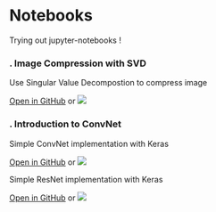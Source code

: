 # Notebooks

Trying out jupyter-notebooks ! 

### . Image Compression with SVD
Use Singular Value Decompostion to compress image

<a href ="https://github.com/vincentbonnetcg/Numerical-Bric-a-Brac/blob/master/notebooks/image_compression_with_svd.ipynb">Open in GitHub</a> or
<a href="https://colab.research.google.com/github/vincentbonnetcg/Numerical-Bric-a-Brac/blob/master/notebooks/image_compression_with_svd.ipynb"><img src="https://colab.research.google.com/assets/colab-badge.svg"></a>

### . Introduction to ConvNet
Simple ConvNet implementation with Keras

<a href ="https://github.com/vincentbonnetcg/Numerical-Bric-a-Brac/blob/master/notebooks/image_classification_intro.ipynb">Open in GitHub</a> or
<a href="https://colab.research.google.com/github/vincentbonnetcg/Numerical-Bric-a-Brac/blob/master/notebooks/image_classification_intro.ipynb"><img src="https://colab.research.google.com/assets/colab-badge.svg"></a>

Simple ResNet implementation with Keras

<a href ="https://github.com/vincentbonnetcg/Numerical-Bric-a-Brac/blob/master/notebooks/image_classification_ResNet.ipynb">Open in GitHub</a> or
<a href="https://colab.research.google.com/github/vincentbonnetcg/Numerical-Bric-a-Brac/blob/master/notebooks/image_classification_ResNet.ipynb"><img src="https://colab.research.google.com/assets/colab-badge.svg"></a>


